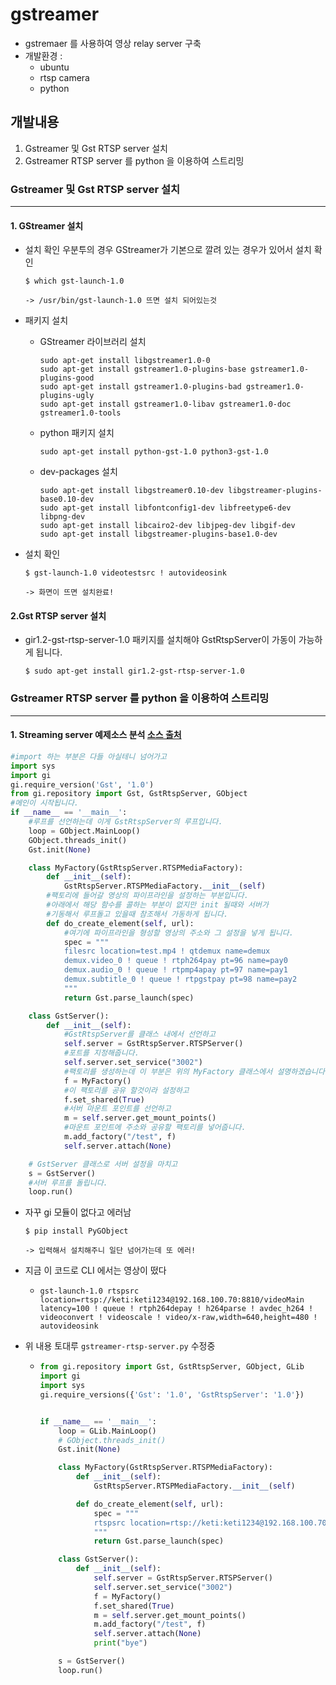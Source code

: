 # gstreamer

- gstremaer 를 사용하여 영상 relay server 구축
- 개발환경 : 
  - ubuntu
  - rtsp camera
  - python





## 개발내용

1. Gstreamer 및 Gst RTSP server 설치
2. Gstreamer RTSP server 를 python 을 이용하여 스트리밍



### Gstreamer 및 Gst RTSP server 설치

---



#### 1. GStreamer 설치

- 설치 확인 우분투의 경우 GStreamer가 기본으로 깔려 있는 경우가 있어서 설치 확인

  ```shell
  $ which gst-launch-1.0
  
  -> /usr/bin/gst-launch-1.0 뜨면 설치 되어있는것
  ```

  

- 패키지 설치 

  - GStreamer 라이브러리 설치

    ```shell
    sudo apt-get install libgstreamer1.0-0 
    sudo apt-get install gstreamer1.0-plugins-base gstreamer1.0-plugins-good 
    sudo apt-get install gstreamer1.0-plugins-bad gstreamer1.0-plugins-ugly 
    sudo apt-get install gstreamer1.0-libav gstreamer1.0-doc gstreamer1.0-tools 
    ```

     

  - python  패키지 설치

    ```shell
    sudo apt-get install python-gst-1.0 python3-gst-1.0
    ```

     

  - dev-packages 설치

    ```shell
    sudo apt-get install libgstreamer0.10-dev libgstreamer-plugins-base0.10-dev 
    sudo apt-get install libfontconfig1-dev libfreetype6-dev libpng-dev 
    sudo apt-get install libcairo2-dev libjpeg-dev libgif-dev 
    sudo apt-get install libgstreamer-plugins-base1.0-dev
    ```

     

- 설치 확인

  ```shell
  $ gst-launch-1.0 videotestsrc ! autovideosink
  
  -> 화면이 뜨면 설치완료!
  ```

  



#### 2.Gst RTSP server 설치

- gir1.2-gst-rtsp-server-1.0 패키지를 설치해야 GstRtspServer이 가동이 가능하게 됩니다.

  ```shell
  $ sudo apt-get install gir1.2-gst-rtsp-server-1.0
  ```

  





### Gstreamer RTSP server 를 python 을 이용하여 스트리밍

---



#### 1. Streaming server 예제소스 분석 [소스 출처](https://github.com/tamaggo/gstreamer-examples/blob/master/test_gst_rtsp_subtitles_server.py)

```python
#import 하는 부분은 다들 아실테니 넘어가고
import sys
import gi
gi.require_version('Gst', '1.0')
from gi.repository import Gst, GstRtspServer, GObject
#메인이 시작됩니다.
if __name__ == '__main__':
    #루프를 선언하는데 이게 GstRtspServer의 루프입니다.
	loop = GObject.MainLoop()
	GObject.threads_init()
	Gst.init(None)

	class MyFactory(GstRtspServer.RTSPMediaFactory):
		def __init__(self):
			GstRtspServer.RTSPMediaFactory.__init__(self)
        #팩토리에 들어갈 영상의 파이프라인을 설정하는 부분입니다.
        #아래에서 해당 함수를 콜하는 부분이 없지만 init 될때와 서버가
        #기동해서 루프돌고 있을때 참조해서 가동하게 됩니다.
		def do_create_element(self, url):
			#여기에 파이프라인을 형성할 영상의 주소와 그 설정을 넣게 됩니다.
            spec = """
			filesrc location=test.mp4 ! qtdemux name=demux
			demux.video_0 ! queue ! rtph264pay pt=96 name=pay0
			demux.audio_0 ! queue ! rtpmp4apay pt=97 name=pay1
			demux.subtitle_0 ! queue ! rtpgstpay pt=98 name=pay2
			"""
			return Gst.parse_launch(spec)

  	class GstServer():
		def __init__(self):
            #GstRtspServer를 클래스 내에서 선언하고
			self.server = GstRtspServer.RTSPServer()
            #포트를 지정해줍니다.
			self.server.set_service("3002")
            #팩토리를 생성하는데 이 부분은 위의 MyFactory 클래스에서 설명하겠습니다.
			f = MyFactory()
            #이 팩토리를 공유 할것이라 설정하고
			f.set_shared(True)
            #서버 마운트 포인트를 선언하고
			m = self.server.get_mount_points()
            #마운트 포인트에 주소와 공유할 팩토리를 넣어줍니다.
			m.add_factory("/test", f)
			self.server.attach(None)

    # GstServer 클래스로 서버 설정을 마치고
	s = GstServer()
    #서버 루프를 돌립니다.
	loop.run()
```



- 자꾸 gi 모듈이 없다고 에러남

  ```
  $ pip install PyGObject 
  
  -> 입력해서 설치해주니 일단 넘어가는데 또 에러!
  ```




- 지금 이 코드로 CLI 에서는 영상이 떴다

  - ```
    gst-launch-1.0 rtspsrc location=rtsp://keti:keti1234@192.168.100.70:8810/videoMain latency=100 ! queue ! rtph264depay ! h264parse ! avdec_h264 ! videoconvert ! videoscale ! video/x-raw,width=640,height=480 ! autovideosink
    ```



- 위 내용 토대루 `gstreamer-rtsp-server.py` 수정중

  - ```python
    from gi.repository import Gst, GstRtspServer, GObject, GLib
    import gi
    import sys
    gi.require_versions({'Gst': '1.0', 'GstRtspServer': '1.0'})
    
    
    if __name__ == '__main__':
        loop = GLib.MainLoop()
        # GObject.threads_init()
        Gst.init(None)
    
        class MyFactory(GstRtspServer.RTSPMediaFactory):
            def __init__(self):
                GstRtspServer.RTSPMediaFactory.__init__(self)
    
            def do_create_element(self, url):
                spec = """
    			rtspsrc location=rtsp://keti:keti1234@192.168.100.70:8810/videoMain latency=100 ! queue ! rtph264depay ! h264parse ! avdec_h264 ! videoconvert ! videoscale ! video/x-raw,width=640,height=480 ! autovideosink
    			"""
                return Gst.parse_launch(spec)
    
        class GstServer():
            def __init__(self):
                self.server = GstRtspServer.RTSPServer()
                self.server.set_service("3002")
                f = MyFactory()
                f.set_shared(True)
                m = self.server.get_mount_points()
                m.add_factory("/test", f)
                self.server.attach(None)
                print("bye")
    
        s = GstServer()
        loop.run()
    
    ```

    



